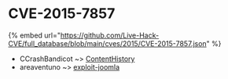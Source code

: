 # CVE-2015-7857
{% embed url="https://github.com/Live-Hack-CVE/full_database/blob/main/cves/2015/CVE-2015-7857.json" %}

* CCrashBandicot ~> [ContentHistory](https://www.alice-snow.ru/2015/database/cve-2015-7857/contenthistory-ccrashbandicot)
* areaventuno ~> [exploit-joomla](https://www.alice-snow.ru/2015/database/cve-2015-7857/exploit-joomla-areaventuno)